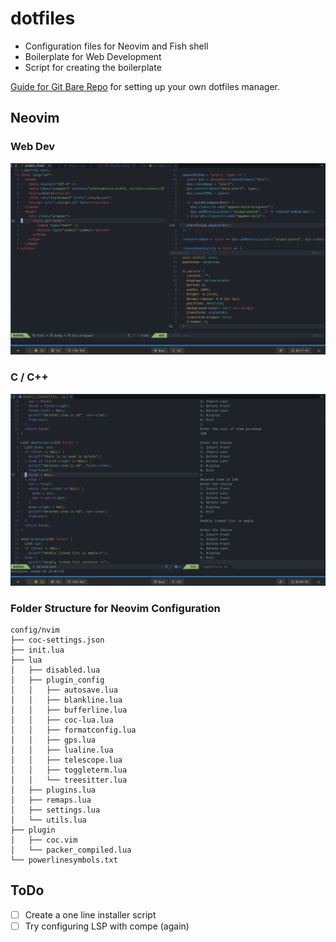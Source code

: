 # dotfiles

- Configuration files for Neovim and Fish shell
- Boilerplate for Web Development
- Script for creating the boilerplate

[Guide for Git Bare Repo](https://www.atlassian.com/git/tutorials/dotfiles) for setting up your own dotfiles manager.

## Neovim 

### Web Dev
![Web Development Screenshot](web_dev_sc.png "Neovim for web dev")

### C / C++
![C/C++ development Screenshot](cAndC++_sc.png "Neovim for c/c++ with output")

### Folder Structure for Neovim Configuration
```
config/nvim
├── coc-settings.json
├── init.lua
├── lua
│   ├── disabled.lua
│   ├── plugin_config
│   │   ├── autosave.lua
│   │   ├── blankline.lua
│   │   ├── bufferline.lua
│   │   ├── coc-lua.lua
│   │   ├── formatconfig.lua
│   │   ├── gps.lua
│   │   ├── lualine.lua
│   │   ├── telescope.lua
│   │   ├── toggleterm.lua
│   │   └── treesitter.lua
│   ├── plugins.lua
│   ├── remaps.lua
│   ├── settings.lua
│   └── utils.lua
├── plugin
│   ├── coc.vim
│   └── packer_compiled.lua
└── powerlinesymbols.txt
```

## ToDo

- [  ] Create a one line installer script
- [  ] Try configuring LSP with compe (again)
